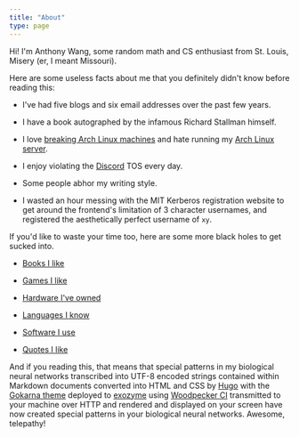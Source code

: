```yaml
---
title: "About"
type: page
---
```



Hi! I'm Anthony Wang, some random math and CS enthusiast from St. Louis, Misery (er, I meant Missouri).

Here are some useless facts about me that you definitely didn't know before reading this:

- I've had five blogs and six email addresses over the past few years.

- I have a book autographed by the infamous Richard Stallman himself.

- I love [breaking Arch Linux machines](/posts/installing-every-arch-package/) and hate running my [Arch Linux server](https://exozy.me).

- I enjoy violating the [Discord](/posts/dont-use-discord/) TOS every day.

- Some people abhor my writing style.

- I wasted an hour messing with the MIT Kerberos registration website to get around the frontend's limitation of 3 character usernames, and registered the aesthetically perfect username of `xy`.

If you'd like to waste your time too, here are some more black holes to get sucked into.

- [Books I like](books)

- [Games I like](games)

- [Hardware I've owned](hardware)

- [Languages I know](languages)

- [Software I use](software)

- [Quotes I like](quotes)

And if you reading this, that means that special patterns in my biological neural networks transcribed into UTF-8 encoded strings contained within Markdown documents converted into HTML and CSS by [Hugo](https://gohugo.io) with the [Gokarna theme](https://github.com/526avijitgupta/gokarna) deployed to [exozyme](https://exozy.me) using [Woodpecker CI](https://woodpecker-ci.org) transmitted to your machine over HTTP and rendered and displayed on your screen have now created special patterns in your biological neural networks. Awesome, telepathy!
